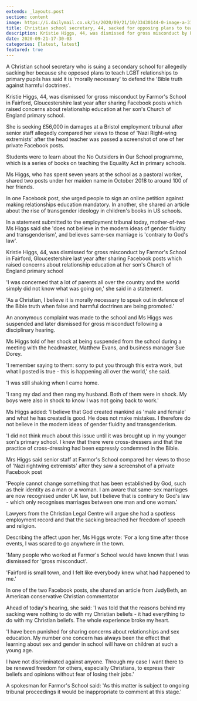 ```yaml
---
extends: _layouts.post
section: content
image: https://i.dailymail.co.uk/1s/2020/09/21/10/33430144-0-image-a-31_1600682187538.jpg 
title: Christian school secretary, 44, sacked for opposing plans to teach LGBT relationships 
description: Kristie Higgs, 44, was dismissed for gross misconduct by Farmors School in Fairford, Gloucestershire last year after sharing Facebook posts opposing LGBT relationship education. 
date: 2020-09-21-17-30-03 
categories: [latest, latest] 
featured: true 
--- 
```

A Christian school secretary who is suing a secondary school for allegedly sacking her because she opposed plans to teach LGBT relationships to primary pupils has said it is 'morally necessary' to defend the 'Bible truth against harmful doctrines'. 

Kristie Higgs, 44, was dismissed for gross misconduct by Farmor's School in Fairford, Gloucestershire last year after sharing Facebook posts which raised concerns about relationship education at her son's Church of England primary school.    

She is seeking £56,000 in damages at a Bristol employment tribunal after senior staff allegedly compared her views to those of 'Nazi Right-wing extremists' after the head teacher was passed a screenshot of one of her private Facebook posts. 

Students were to learn about the No Outsiders in Our School programme, which is a series of books on teaching the Equality Act in primary schools.

Ms Higgs, who has spent seven years at the school as a pastoral worker, shared two posts under her maiden name in October 2018 to around 100 of her friends. 

In one Facebook post, she urged people to sign an online petition against making relationships education mandatory. In another, she shared an article about the rise of transgender ideology in children's books in US schools.

In a statement submitted to the employment tribunal today, mother-of-two Ms Higgs said she 'does not believe in the modern ideas of gender fluidity and transgenderism', and believes same-sex marriage is 'contrary to God's law'.

Kristie Higgs, 44, was dismissed for gross misconduct by Farmor's School in Fairford, Gloucestershire last year after sharing Facebook posts which raised concerns about relationship education at her son's Church of England primary school 

'I was concerned that a lot of parents all over the country and the world simply did not know what was going on,' she said in a statement.

'As a Christian, I believe it is morally necessary to speak out in defence of the Bible truth when false and harmful doctrines are being promoted.'

An anonymous complaint was made to the school and Ms Higgs was suspended and later dismissed for gross misconduct following a disciplinary hearing.

Ms Higgs told of her shock at being suspended from the school during a meeting with the headmaster, Matthew Evans, and business manager Sue Dorey.

'I remember saying to them: sorry to put you through this extra work, but what I posted is true - this is happening all over the world,' she said.

'I was still shaking when I came home. 

'I rang my dad and then rang my husband. Both of them were in shock. My boys were also in shock to know I was not going back to work.'

Ms Higgs added: 'I believe that God created mankind as 'male and female' and what he has created is good. He does not make mistakes. I therefore do not believe in the modern ideas of gender fluidity and transgenderism. 

'I did not think much about this issue until it was brought up in my younger son's primary school. I knew that there were cross-dressers and that the practice of cross-dressing had been expressly condemned in the Bible.

Mrs Higgs said senior staff at Farmor's School compared her views to those of 'Nazi rightwing extremists' after they saw a screenshot of a private Facebook post

'People cannot change something that has been established by God, such as their identity as a man or a woman. I am aware that same-sex marriages are now recognised under UK law, but I believe that is contrary to God's law - which only recognises marriages between one man and one woman.' 

Lawyers from the Christian Legal Centre will argue she had a spotless employment record and that the sacking breached her freedom of speech and religion.

Describing the affect upon her, Ms Higgs wrote: 'For a long time after those events, I was scared to go anywhere in the town.

'Many people who worked at Farmor's School would have known that I was dismissed for 'gross misconduct'.

'Fairford is small town, and I felt like everybody knew what had happened to me.'  

In one of the two Facebook posts, she shared an article from JudyBeth, an American conservative Christian commentator

Ahead of today's hearing, she said: 'I was told that the reasons behind my sacking were nothing to do with my Christian beliefs - it had everything to do with my Christian beliefs. The whole experience broke my heart. 

'I have been punished for sharing concerns about relationships and sex education. My number one concern has always been the effect that learning about sex and gender in school will have on children at such a young age. 

I have not discriminated against anyone. Through my case I want there to be renewed freedom for others, especially Christians, to express their beliefs and opinions without fear of losing their jobs.'

A spokesman for Farmor's School said: 'As this matter is subject to ongoing tribunal proceedings it would be inappropriate to comment at this stage.' 

